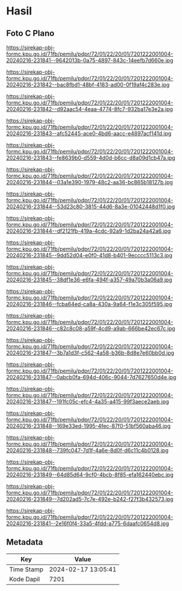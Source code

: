 # Hasil

## Foto C Plano

https://sirekap-obj-formc.kpu.go.id/71fb/pemilu/pdpr/72/01/22/20/01/7201222001004-20240216-231841--9642013b-0a75-4897-843c-14eefb7d660e.jpg

https://sirekap-obj-formc.kpu.go.id/71fb/pemilu/pdpr/72/01/22/20/01/7201222001004-20240216-231842--bac8fbd1-48bf-4183-ad00-0f19af4c283e.jpg

https://sirekap-obj-formc.kpu.go.id/71fb/pemilu/pdpr/72/01/22/20/01/7201222001004-20240216-231842--d92aac54-4eaa-4774-8fc7-932ba17e3e2a.jpg

https://sirekap-obj-formc.kpu.go.id/71fb/pemilu/pdpr/72/01/22/20/01/7201222001004-20240216-231843--afc52445-ace0-4bd6-aacc-e4897acf141d.jpg

https://sirekap-obj-formc.kpu.go.id/71fb/pemilu/pdpr/72/01/22/20/01/7201222001004-20240216-231843--fe8639b0-d559-4d0d-b6cc-d8a09d1cb47a.jpg

https://sirekap-obj-formc.kpu.go.id/71fb/pemilu/pdpr/72/01/22/20/01/7201222001004-20240216-231844--03a1e390-1979-48c2-aa36-bc865b18127b.jpg

https://sirekap-obj-formc.kpu.go.id/71fb/pemilu/pdpr/72/01/22/20/01/7201222001004-20240216-231844--53d23c80-3815-44d6-8a3e-01042448d1f0.jpg

https://sirekap-obj-formc.kpu.go.id/71fb/pemilu/pdpr/72/01/22/20/01/7201222001004-20240216-231844--df2121fb-419a-4cdc-92a9-1d2ba24a42a6.jpg

https://sirekap-obj-formc.kpu.go.id/71fb/pemilu/pdpr/72/01/22/20/01/7201222001004-20240216-231845--9dd52d04-e0f0-41d8-b401-9ecccc5113c3.jpg

https://sirekap-obj-formc.kpu.go.id/71fb/pemilu/pdpr/72/01/22/20/01/7201222001004-20240216-231845--38df1e36-e6fa-494f-a357-49a70b3a06a9.jpg

https://sirekap-obj-formc.kpu.go.id/71fb/pemilu/pdpr/72/01/22/20/01/7201222001004-20240216-231846--fcba64ed-ca8a-430a-9a64-f1e3c305f595.jpg

https://sirekap-obj-formc.kpu.go.id/71fb/pemilu/pdpr/72/01/22/20/01/7201222001004-20240216-231846--c82c8c08-a59f-4cd9-a9ab-666be42ec67c.jpg

https://sirekap-obj-formc.kpu.go.id/71fb/pemilu/pdpr/72/01/22/20/01/7201222001004-20240216-231847--3b7a1d3f-c562-4a58-b36b-8d8e7e60bb0d.jpg

https://sirekap-obj-formc.kpu.go.id/71fb/pemilu/pdpr/72/01/22/20/01/7201222001004-20240216-231847--0abcb0fa-694d-406c-9044-7d7627650d4e.jpg

https://sirekap-obj-formc.kpu.go.id/71fb/pemilu/pdpr/72/01/22/20/01/7201222001004-20240216-231847--191fc05c-efc4-4a35-a415-99f3aece2aeb.jpg

https://sirekap-obj-formc.kpu.go.id/71fb/pemilu/pdpr/72/01/22/20/01/7201222001004-20240216-231848--169e33ed-1995-4fec-87f0-51bf560aba46.jpg

https://sirekap-obj-formc.kpu.go.id/71fb/pemilu/pdpr/72/01/22/20/01/7201222001004-20240216-231848--739fc047-7d1f-4a6e-8d0f-d6c11c4b0128.jpg

https://sirekap-obj-formc.kpu.go.id/71fb/pemilu/pdpr/72/01/22/20/01/7201222001004-20240216-231849--64d85d64-9cf0-4bcb-8f85-efa162440ebc.jpg

https://sirekap-obj-formc.kpu.go.id/71fb/pemilu/pdpr/72/01/22/20/01/7201222001004-20240216-231849--7d202ad5-7c7e-492e-b242-f27f3b432573.jpg

https://sirekap-obj-formc.kpu.go.id/71fb/pemilu/pdpr/72/01/22/20/01/7201222001004-20240216-231841--2e16f0f4-33a5-4fdd-a775-6daafc0654d8.jpg


## Metadata

| Key        | Value               |
| ---------- | ------------------- |
| Time Stamp | 2024-02-17 13:05:41 |
| Kode Dapil | 7201                |



